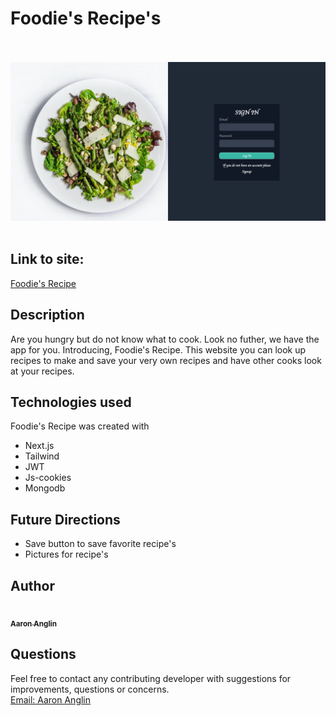 # Foodie's Recipe's
<br></br>
![Foodie's Recipe](./public/images/foodies.png)
<br></br>

## Link to site:
[Foodie's Recipe](https://recipe-jet.vercel.app)

## Description
Are you hungry but do not know what to cook. Look no futher, we have the app for you. Introducing, Foodie's Recipe. This website you can look up recipes to make and save your very own recipes and have other cooks look at your recipes. 

## Technologies used
 Foodie's Recipe was created with
- Next.js
- Tailwind
- JWT 
- Js-cookies
- Mongodb

## Future Directions
- Save button to save favorite recipe's
- Pictures for recipe's

## Author 

<td align="center"><a href="https://github.com/aanglin"><img src="https://avatars.githubusercontent.com/u/101485583?v=4" width="100px;" alt=""/><br /><sub><b>Aaron Anglin</b></sub></a></td>

## Questions
Feel free to contact any contributing developer with suggestions for improvements, questions or concerns.
<br>
[Email: Aaron Anglin](mailto:aaron.anglin101@gmail.com)
